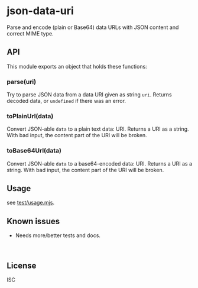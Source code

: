 ﻿
<!--#echo json="package.json" key="name" underline="=" -->
json-data-uri
=============
<!--/#echo -->

<!--#echo json="package.json" key="description" -->
Parse and encode (plain or Base64) data URLs with JSON content and correct
MIME type.
<!--/#echo -->



API
---

This module exports an object that holds these functions:

### parse(uri)

Try to parse JSON data from a data URI given as string `uri`.
Returns decoded data, or `undefined` if there was an error.


### toPlainUrl(data)

Convert JSON-able `data` to a plain text data: URI.
Returns a URI as a string.
With bad input, the content part of the URI will be broken.


### toBase64Url(data)

Convert JSON-able `data` to a base64-encoded data: URI.
Returns a URI as a string.
With bad input, the content part of the URI will be broken.





Usage
-----

see [test/usage.mjs](test/usage.mjs).


<!--#toc stop="scan" -->



Known issues
------------

* Needs more/better tests and docs.




&nbsp;


License
-------
<!--#echo json="package.json" key=".license" -->
ISC
<!--/#echo -->
